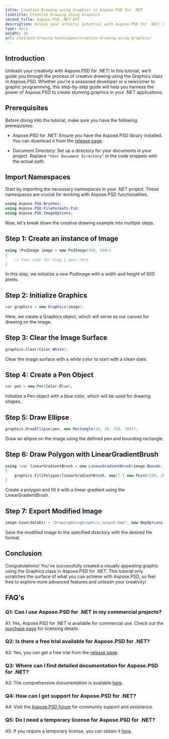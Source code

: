 ```yaml
---
title: Creative Drawing using Graphics in Aspose.PSD for .NET
linktitle: Creative Drawing using Graphics
second_title: Aspose.PSD .NET API
description: Unlock your artistic potential with Aspose.PSD for .NET! Follow our tutorial for creative drawing using Graphics.
type: docs
weight: 16
url: /net/psd-drawing-techniques/creative-drawing-using-graphics/
---
```

## Introduction

Unleash your creativity with Aspose.PSD for .NET! In this tutorial, we'll guide you through the process of creative drawing using the Graphics class in Aspose.PSD. Whether you're a seasoned developer or a newcomer to graphic programming, this step-by-step guide will help you harness the power of Aspose.PSD to create stunning graphics in your .NET applications.

## Prerequisites

Before diving into the tutorial, make sure you have the following prerequisites:

- Aspose.PSD for .NET: Ensure you have the Aspose.PSD library installed. You can download it from the [release page](https://releases.aspose.com/psd/net/).

- Document Directory: Set up a directory for your documents in your project. Replace `"Your Document Directory"` in the code snippets with the actual path.

## Import Namespaces

Start by importing the necessary namespaces in your .NET project. These namespaces are crucial for working with Aspose.PSD functionalities.

```csharp
using Aspose.PSD.Brushes;
using Aspose.PSD.FileFormats.Psd;
using Aspose.PSD.ImageOptions;
```

Now, let's break down the creative drawing example into multiple steps.

## Step 1: Create an instance of Image

```csharp
using (PsdImage image = new PsdImage(500, 500))
{
    // Your code for Step 1 goes here
}
```

In this step, we initialize a new PsdImage with a width and height of 500 pixels.

## Step 2: Initialize Graphics

```csharp
var graphics = new Graphics(image);
```

Here, we create a Graphics object, which will serve as our canvas for drawing on the image.

## Step 3: Clear the Image Surface

```csharp
graphics.Clear(Color.White);
```

Clear the image surface with a white color to start with a clean slate.

## Step 4: Create a Pen Object

```csharp
var pen = new Pen(Color.Blue);
```

Initialize a Pen object with a blue color, which will be used for drawing shapes.

## Step 5: Draw Ellipse

```csharp
graphics.DrawEllipse(pen, new Rectangle(10, 10, 150, 100));
```

Draw an ellipse on the image using the defined pen and bounding rectangle.

## Step 6: Draw Polygon with LinearGradientBrush

```csharp
using (var linearGradientBrush = new LinearGradientBrush(image.Bounds, Color.Red, Color.White, 45f))
{
    graphics.FillPolygon(linearGradientBrush, new[] { new Point(200, 200), new Point(400, 200), new Point(250, 350) });
}
```

Create a polygon and fill it with a linear gradient using the LinearGradientBrush.

## Step 7: Export Modified Image

```csharp
image.Save(dataDir + "DrawingUsingGraphics_output.bmp", new BmpOptions());
```

Save the modified image to the specified directory with the desired file format.

## Conclusion

Congratulations! You've successfully created a visually appealing graphic using the Graphics class in Aspose.PSD for .NET. This tutorial only scratches the surface of what you can achieve with Aspose.PSD, so feel free to explore more advanced features and unleash your creativity!

## FAQ's

### Q1: Can I use Aspose.PSD for .NET in my commercial projects?

A1: Yes, Aspose.PSD for .NET is available for commercial use. Check out the [purchase page](https://purchase.aspose.com/buy) for licensing details.

### Q2: Is there a free trial available for Aspose.PSD for .NET?

A2: Yes, you can get a free trial from the [release page](https://releases.aspose.com/).

### Q3: Where can I find detailed documentation for Aspose.PSD for .NET?

A3: The comprehensive documentation is available [here](https://reference.aspose.com/psd/net/).

### Q4: How can I get support for Aspose.PSD for .NET?

A4: Visit the [Aspose.PSD forum](https://forum.aspose.com/c/psd/34) for community support and assistance.

### Q5: Do I need a temporary license for Aspose.PSD for .NET?

A5: If you require a temporary license, you can obtain it [here](https://purchase.aspose.com/temporary-license/).

